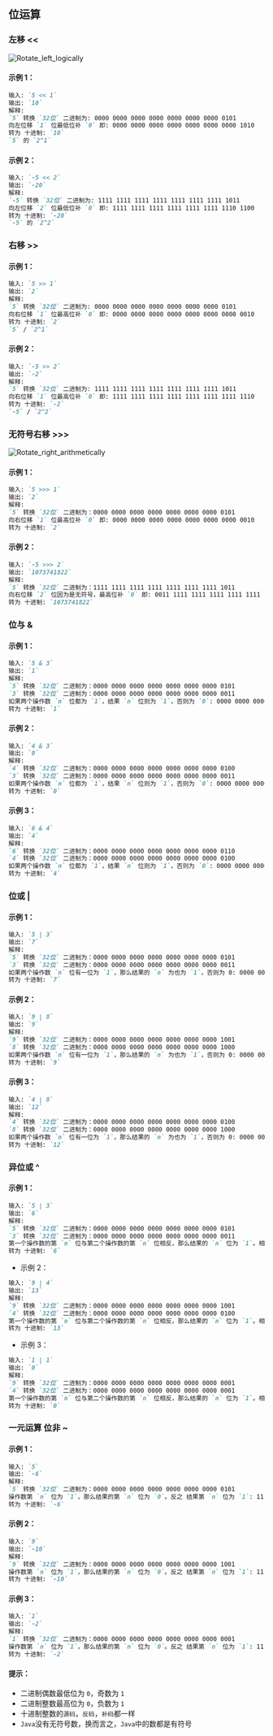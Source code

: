 ## 位运算

### 左移 <<

![Rotate_left_logically](../img/bit-arithmetic/Rotate_left_logically.svg)

#### 示例 1：

```markdown
输入: `5 << 1`
输出: `10`
解释: 
`5` 转换 `32位` 二进制为: 0000 0000 0000 0000 0000 0000 0000 0101
向左位移 `1` 位最低位补 `0` 即: 0000 0000 0000 0000 0000 0000 0000 1010
转为 十进制: `10`
`5` 的 `2^1`
```

#### 示例 2：

```markdown
输入: `-5 << 2`
输出: `-20`
解释: 
`-5` 转换 `32位` 二进制为: 1111 1111 1111 1111 1111 1111 1111 1011
向左位移 `2` 位最低位补 `0` 即: 1111 1111 1111 1111 1111 1111 1110 1100
转为 十进制: `-20`
`-5` 的 `2^2`
```

### 右移 >>

#### 示例 1：

```markdown
输入: `5 >> 1`
输出: `2`
解释:
`5` 转换 `32位` 二进制为: 0000 0000 0000 0000 0000 0000 0000 0101
向右位移 `1` 位最高位补 `0` 即: 0000 0000 0000 0000 0000 0000 0000 0010
转为 十进制: `2`
`5` / `2^1`
```

#### 示例 2：

```markdown
输入: `-5 >> 2`
输出: `-2`
解释:
`5` 转换 `32位` 二进制为: 1111 1111 1111 1111 1111 1111 1111 1011
向右位移 `1` 位最高位补 `0` 即: 1111 1111 1111 1111 1111 1111 1111 1110
转为 十进制: `-2`
`-5` / `2^2`
```

### 无符号右移 >>>

![Rotate_right_arithmetically](../img/bit-arithmetic/Rotate_right_arithmetically.svg)

#### 示例 1：

```markdown
输入: `5 >>> 1`
输出: `2`
解释: 
`5` 转换 `32位` 二进制为：0000 0000 0000 0000 0000 0000 0000 0101
向右位移 `1` 位最高位补 `0` 即: 0000 0000 0000 0000 0000 0000 0000 0010
转为 十进制: `2`
```

#### 示例 2：

```markdown
输入: `-5 >>> 2`
输出: `1073741822`
解释: 
`5` 转换 `32位` 二进制为：1111 1111 1111 1111 1111 1111 1111 1011
向右位移 `2` 位因为是无符号，最高位补 `0` 即: 0011 1111 1111 1111 1111 1111 1111 1110
转为 十进制: `1073741822`
```

### 位与 &

#### 示例 1：

```markdown
输入: `5 & 3`
输出: `1`
解释: 
`5` 转换 `32位` 二进制为：0000 0000 0000 0000 0000 0000 0000 0101
`3` 转换 `32位` 二进制为：0000 0000 0000 0000 0000 0000 0000 0011
如果两个操作数 `n` 位都为 `1`，结果 `n` 位则为 `1`，否则为 `0`: 0000 0000 0000 0000 0000 0000 0000 0001
转为 十进制: `1`
```

#### 示例 2：

```markdown
输入: `4 & 3`
输出: `0`
解释: 
`4` 转换 `32位` 二进制为：0000 0000 0000 0000 0000 0000 0000 0100
`3` 转换 `32位` 二进制为：0000 0000 0000 0000 0000 0000 0000 0011
如果两个操作数 `n` 位都为 `1`，结果 `n` 位则为 `1`，否则为 `0`: 0000 0000 0000 0000 0000 0000 0000 0000
转为 十进制: `0`
```

#### 示例 3：

```markdown
输入: `6 & 4`
输出: `4`
解释: 
`6` 转换 `32位` 二进制为：0000 0000 0000 0000 0000 0000 0000 0110
`4` 转换 `32位` 二进制为：0000 0000 0000 0000 0000 0000 0000 0100
如果两个操作数 `n` 位都为 `1`，结果 `n` 位则为 `1`，否则为 `0`: 0000 0000 0000 0000 0000 0000 0000 0100
转为 十进制: `4`
```

### 位或 |

#### 示例 1：

```markdown
输入: `5 | 3`
输出: `7`
解释: 
`5` 转换 `32位` 二进制为：0000 0000 0000 0000 0000 0000 0000 0101
`3` 转换 `32位` 二进制为：0000 0000 0000 0000 0000 0000 0000 0011
如果两个操作数 `n` 位有一位为 `1`，那么结果的 `n` 为也为 `1`，否则为 0: 0000 0000 0000 0000 0000 0000 0000 0111
转为 十进制: `7`
```

#### 示例 2：

```markdown
输入: `9 | 8`
输出: `9`
解释: 
`9` 转换 `32位` 二进制为：0000 0000 0000 0000 0000 0000 0000 1001
`8` 转换 `32位` 二进制为：0000 0000 0000 0000 0000 0000 0000 1000
如果两个操作数 `n` 位有一位为 `1`，那么结果的 `n` 为也为 `1`，否则为 0: 0000 0000 0000 0000 0000 0000 0000 1001
转为 十进制: `9`
```

#### 示例 3：

```markdown
输入: `4 | 8`
输出: `12`
解释: 
`4` 转换 `32位` 二进制为：0000 0000 0000 0000 0000 0000 0000 0100
`8` 转换 `32位` 二进制为：0000 0000 0000 0000 0000 0000 0000 1000
如果两个操作数 `n` 位有一位为 `1`，那么结果的 `n` 为也为 `1`，否则为 0: 0000 0000 0000 0000 0000 0000 0000 1100
转为 十进制: `12`
```

### 异位或 ^

#### 示例 1：

```markdown
输入: `5 | 3`
输出: `6`
解释: 
`5` 转换 `32位` 二进制为：0000 0000 0000 0000 0000 0000 0000 0101
`3` 转换 `32位` 二进制为：0000 0000 0000 0000 0000 0000 0000 0011
第一个操作数的第 `n` 位与第二个操作数的第 `n` 位相反，那么结果的 `n` 位为 `1`。相等则为 `0`: 0000 0000 0000 0000 0000 0000 0000 0110
转为 十进制: `6`
```

- 示例 2：

```markdown
输入: `9 | 4`
输出: `13`
解释: 
`9` 转换 `32位` 二进制为：0000 0000 0000 0000 0000 0000 0000 1001
`4` 转换 `32位` 二进制为：0000 0000 0000 0000 0000 0000 0000 0100
第一个操作数的第 `n` 位与第二个操作数的第 `n` 位相反，那么结果的 `n` 位为 `1`。相等则为 `0`: 0000 0000 0000 0000 0000 0000 0000 1101
转为 十进制: `13`
```

- 示例 3：

```markdown
输入: `1 | 1`
输出: `0`
解释: 
`9` 转换 `32位` 二进制为：0000 0000 0000 0000 0000 0000 0000 0001
`4` 转换 `32位` 二进制为：0000 0000 0000 0000 0000 0000 0000 0001
第一个操作数的第 `n` 位与第二个操作数的第 `n` 位相反，那么结果的 `n` 位为 `1`。相等则为 `0`: 0000 0000 0000 0000 0000 0000 0000 0000
转为 十进制: `0`
```

### 一元运算 位非 ~

#### 示例 1：

```markdown
输入: `5`
输出: `-6`
解释: 
`5` 转换 `32位` 二进制为：0000 0000 0000 0000 0000 0000 0000 0101
操作数第 `n` 位为 `1`，那么结果的第 `n` 位为 `0`。反之 结果第 `n` 位为 `1`: 1111 1111 1111 1111 1111 1111 1111 1010
转为 十进制: `-6`
```

#### 示例 2：

```markdown
输入: `9`
输出: `-10`
解释: 
`9` 转换 `32位` 二进制为：0000 0000 0000 0000 0000 0000 0000 1001
操作数第 `n` 位为 `1`，那么结果的第 `n` 位为 `0`。反之 结果第 `n` 位为 `1`: 1111 1111 1111 1111 1111 1111 1111 0110
转为 十进制: `-10`
```

#### 示例 3：

```markdown
输入: `1`
输出: `-2`
解释: 
`1` 转换 `32位` 二进制为：0000 0000 0000 0000 0000 0000 0000 0001
操作数第 `n` 位为 `1`，那么结果的第 `n` 位为 `0`。反之 结果第 `n` 位为 `1`: 1111 1111 1111 1111 1111 1111 1111 1110
转为 十进制: `-2`
```

#### 提示：

- 二进制偶数最低位为 `0`，奇数为 `1`
- 二进制整数最高位为 `0`，负数为 `1`
- 十进制整数的`源码`，`反码`，`补码`都一样
- `Java`没有无符号数，换而言之，`Java`中的数都是有符号
